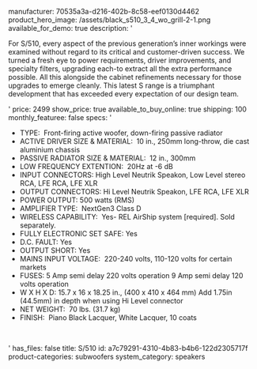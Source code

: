 manufacturer: 70535a3a-d216-402b-8c58-eef0130d4462
product_hero_image: /assets/black_s510_3_4_wo_grill-2-1.png
available_for_demo: true
description: '<p>For S/510, every aspect of the previous generation’s inner workings were examined without regard to its critical and customer-driven success. We turned a fresh eye to power requirements, driver improvements, and specialty filters, upgrading each-to extract all the extra performance possible. All this alongside the cabinet refinements necessary for those upgrades to emerge cleanly. This latest S range is a triumphant development that has exceeded every expectation of our design team.</p>'
price: 2499
show_price: true
available_to_buy_online: true
shipping: 100
monthly_featuree: false
specs: '<ul><li>TYPE: &nbsp;Front-firing active woofer, down-firing passive radiator&nbsp;<br></li><li>ACTIVE DRIVER SIZE &amp; MATERIAL: &nbsp;10 in., 250mm long-throw, die cast aluminium chassis<br></li><li>PASSIVE RADIATOR SIZE &amp; MATERIAL: &nbsp;12 in., 300mm<br></li><li>LOW FREQUENCY EXTENTION: &nbsp;20Hz at -6 dB&nbsp;<br></li><li>INPUT CONNECTORS: High Level Neutrik Speakon, Low Level stereo RCA, LFE RCA, LFE XLR<br></li><li>OUTPUT CONNECTORS: Hi Level Neutrik Speakon, LFE RCA, LFE XLR<br></li><li>POWER OUTPUT: 500 watts (RMS)<br></li><li>AMPLIFIER TYPE: &nbsp;NextGen3 Class D<br></li><li>WIRELESS CAPABILITY: &nbsp;Yes- REL AirShip system [required]. Sold separately.<br></li><li>FULLY ELECTRONIC SET SAFE: Yes<br></li><li>D.C. FAULT: Yes<br></li><li>OUTPUT SHORT: Yes<br></li><li>MAINS INPUT VOLTAGE: &nbsp;220-240 volts, 110-120 volts for certain markets<br></li><li>FUSES: 5 Amp semi delay 220 volts operation 9 Amp semi delay 120 volts operation<br></li><li>W X H X D: 15.7 x 16 x 18.25 in., (400 x 410 x 464 mm) Add 1.75in (44.5mm) in depth when using Hi Level connector<br></li><li>NET WEIGHT: &nbsp;70 lbs. (31.7 kg)<br></li><li>FINISH: &nbsp;Piano Black Lacquer, White Lacquer, 10 coats<br></li></ul><p><br></p>'
has_files: false
title: S/510
id: a7c79291-4310-4b83-b4b6-122d2305717f
product-categories: subwoofers
system_category: speakers
